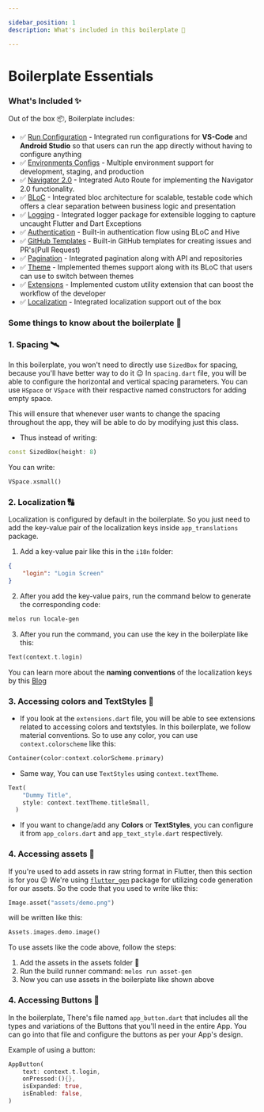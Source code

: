```yaml
---

sidebar_position: 1
description: What's included in this boilerplate 🌟

---
```


# Boilerplate Essentials


### What's Included ✨

Out of the box 📦, Boilerplate includes:

- ✅ [Run Configuration](https://developer.android.com/studio/run/rundebugconfig) - Integrated run configurations for **VS-Code** and **Android Studio** so that users can run the app directly without having to configure anything
- ✅ [Environments Configs](https://pub.dev/packages/envied) - Multiple environment support for development, staging, and production
- ✅ [Navigator 2.0](https://pub.dev/packages/auto_route) - Integrated Auto Route for implementing the 
Navigator 2.0 functionality.
- ✅ [BLoC](https://pub.dev/packages/flutter_bloc) - Integrated bloc architecture for scalable, testable code which offers a clear separation between business logic and presentation
- ✅ [Logging](https://pub.dev/packages/logger) - Integrated logger package for extensible logging to capture uncaught Flutter and Dart Exceptions
- ✅ [Authentication](https://pub.dev/packages/hive) - Built-in authentication flow using BLoC and Hive
- ✅ [GitHub Templates](https://github.com/7span/flutter-boilerplate-v2) - Built-in GitHub templates for creating issues and PR's(Pull Request)
- ✅ [Pagination](https://github.com/7span/flutter-boilerplate-v2) - Integrated pagination along with API and repositories
- ✅ [Theme](https://github.com/7span/flutter-boilerplate-v2) - Implemented themes support along with its BLoC that users can use to switch between themes
- ✅ [Extensions](https://github.com/7span/flutter-boilerplate-v2) - Implemented custom utility extension that can boost the workflow of the developer
- ✅ [Localization](https://pub.dev/packages/easy_localization) - Integrated localization support out of the box


<!-- ### File and Folder Structure 📁

Here's the complete folder structure of the boilerplate:

```sh
├── .github
│   ├── pull_request_template.md
│   └── ISSUE_TEMPLATE
│       ├── bug_report.md
│       ├── feature_request.md
│       ├── refactor.md
│       └── documentation.md
├── .idea
│   └── runConfigurations
├── .vscode
│   ├── extensions.json
│   └── launch.json
├── apps
│   └── app_core
        ├── android
        ├── ios
        ├── lib
        │   ├── app
        │   │   ├── config
        │   │   ├── helpers
        │   │   ├── observers
        │   │   ├── routes
        │   │   ├── app.dart
        │   │   └── enum.dart
        │   ├── core
        │   │   ├── data
        │   │   │   ├── model
        │   │   │   │   └── user_model.dart
        │   │   │   ├── repository-utils
        │   │   │   └── service
        │   │   │       ├── firebase_crashlytics_service.dart
        │   │   │       ├── hive.service.dart
        │   │   │       └── network_helper_service.dart
        │   │   ├── domain
        │   │   │   ├── validators
        │   │   │   └── bloc
        │   │   │       └── theme_bloc.dart
        │   │   └── presentation
        │   │       ├── screens
        │   │       │   └── error_screen.dart
        │   │       └── widgets
        │   │           ├── app_snackbar.dart
        │   ├── gen
        │   ├── modules
        │   │   └── splash
        │   │       └── splash_screen.dart
        │   │   ├── auth
        │   │   │   ├── repository
        │   │   │   ├── models
        │   │   │   ├── signin
        │   │   │   │   ├── bloc
        │   │   │   │   │   └── login_bloc.dart
        │   │   │   │   └── screens
        │   │   │   │       └── login_screen.dart
        │   │   │   ├── signup
        │   │   ├── home
        │   │   │   ├── bloc
        │   │   │   │   ├── home_event.bloc.dart
        │   │   │   │   ├── home_state.bloc.dart
        │   │   │   │   └── home.bloc.dart
        │   │   │   │── model
        │   │   │   │   └── post_model.dart
        │   │   │   ├── repository
        │   │   │   │   └── home_repository.dart
        │   │   │   ├── screen
        │   │   │   │   └── home_screen.dart
        │   │   └── profile
        │   │       ├── bloc
        │   │       │   ├── profile_bloc.dart
        │   │       │   ├── profile_state.dart
        │   │       │   └── profile_event.dart
        │   │       │── model
        │   │       ├── repository
        │   │       ├── screen
        │   │       │   └── profile_screen.dart
        │   │       └── bottom_navigation_bar.dart
        │   ├── bootstrap.dart
        │   ├── main_development.dart
        │   ├── main_production.dart
        ├── web
        ├── .gitignore
        ├── analysis_options.yaml
        ├── pubspec.lock
        ├── pubspec.yaml
        └── README.md
``` -->

### Some things to know about the boilerplate 📕

### 1. Spacing 🛰️

In this boilerplate, you won't need to directly use `SizedBox` for spacing, because you'll have better way to do it 😉 In `spacing.dart` file, you will be able to configure the horizontal and vertical spacing parameters. You can use `HSpace` or `VSpace` with their respactive named constructors for adding empty space.

This will ensure that whenever user wants to change the spacing throughout the app, they will be able to do by modifying just this class.


- Thus instead of writing:

```dart
const SizedBox(height: 8)
```

You can write:
```dart
VSpace.xsmall()
```

### 2. Localization 🔠

Localization is configured by default in the boilerplate. So you just need to add the key-value pair of the localization keys inside `app_translations` package.

1. Add a key-value pair like this in the `i18n` folder:

```json
{
    "login": "Login Screen"
}
```

2. After you add the key-value pairs, run the command below to generate the corresponding code:

```bash
melos run locale-gen
```


3. After you run the command, you can use the key in the boilerplate like this:

```dart
Text(context.t.login)
```

You can learn more about the **naming conventions** of the localization keys by this [Blog](https://phrase.com/blog/posts/ruby-lessons-learned-naming-and-managing-rails-i18n-keys/)

### 3. Accessing colors and TextStyles 💈

- If you look at the `extensions.dart` file, you will be able to see extensions related to accessing colors and textstyles. In this boilerplate, we follow material conventions. So to use any color, you can use `context.colorscheme` like this:

```dart
Container(color:context.colorScheme.primary)
```

- Same way, You can use `TextStyles` using `context.textTheme`.

```dart
Text(
    "Dummy Title",
    style: context.textTheme.titleSmall,
  )
```

- If you want to change/add any **Colors** or **TextStyles**, you can configure it from `app_colors.dart` and `app_text_style.dart` respectively.

### 4. Accessing assets 📼

If you're used to add assets in raw string format in Flutter, then this section is for you 😉 We're using [`flutter_gen`](https://pub.dev/packages/flutter_gen) package for utilizing code generation for our assets. So the code that you used to write like this:

```dart
Image.asset("assets/demo.png")
```

will be written like this:

```dart
Assets.images.demo.image()
```

To use assets like the code above, follow the steps:

1. Add the assets in the assets folder 🤷
2. Run the build runner command: `melos run asset-gen`
3. Now you can use assets in the boilerplate like shown above


### 4. Accessing Buttons 🔵

In the boilerplate, There's file named `app_button.dart` that includes all the types and variations of the Buttons that you'll need in the entire App. You can go into that file and configure the buttons as per your App's design. 

Example of using a button:

```dart
AppButton(
    text: context.t.login,
    onPressed:(){},
    isExpanded: true,
    isEnabled: false,
)
```

